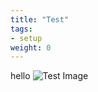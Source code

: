 ```yaml
---
title: "Test"
tags:
- setup
weight: 0
---
```

hello
![Test Image](/assets/img/maps.jpg "Test Image")